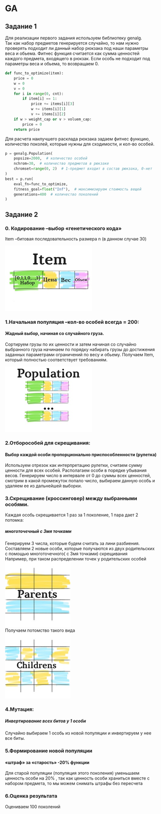 # GA
## Задание 1
Для реализации первого задания используем библиотеку genalg.  
Так как набор предметов генерируется случайно, то нам нужно проверять подходит ли данный набор рюкзака под наши параметры веса и обьема.
Фитнес функция считается как сумма ценностей каждого предмета, входящего в рюкзак. Eсли особь не подходит под параметры веса и обьема, то возвращаем 0.
```python
def func_to_optimize(item):
    price = 0
    w = 0
    v = 0
    for i in range(0, cnt):
        if item[i] == 1:
            price += items[i][3]
            w += items[i][1]
            v += items[i][2]
    if w > weight_cap or v > voluem_cap:
        price = 0
    return price
```
Для расчета наилучшего расклада рюкзака задаем фитнес функцию, количество поколей, которые нужны для сходимости, и кол-во особей.
```python
p = genalg.Population(
    popsize=2000,  # количество особей
    nchrom=30,  # количество предметов в рюкзаке 
    chromset=range(0, 2)  # 1-предмет входит в состав рюкзака, 0-нет
)
best = p.run(
    eval_fn=func_to_optimize,  
    fitness_goal=float("Inf"),  # максимизируем стоимость вещей
    generations=400  # количество поколений
)
```

## Задание 2
### 0. Кодирование –выбор «генетического кода»
Item –битовая последовательность размера n (в данном случае 30)  

![Альтернативный текст](https://github.com/SmolyaninivaSofia/GA/blob/master/item.jpg)
### 1.Начальная популяция –кол-во особей всегда = 200:
#### Жадный выбор, начиная со случайного груза.
Сортируем грузы по их ценности и затем начиная со случайно выбранного груза начинаем по порядку набирать грузы до достижения заданных параметрами ограничений по весу и обьему. Получаем Item, который полностью соответствует требованиям.  

![Альтернативный текст](https://github.com/SmolyaninivaSofia/GA/blob/master/population.jpg)

### 2.Отборособей для скрещивания:
#### Выбор каждой особи пропорционально приспособленности (рулетка)
Используем отрезок как интерпретацию рулетки, считаем сумму ценности для всех особей.
Располагаем особи в порядке убывания весов. Генерируем число в интервале от 0 до суммы всех ценностей, смотрим в какой промежуток попало число, выбираем данную особь и удаляем ее из дальнейшей выборки. 

### 3.Скрещивание (кроссинговер) между выбранными особями. 
Каждая особь скрещивается 1 раз за 1 поколение, 1 пара дает 2 потомка:
##### многоточечный с 3мя точками
Генерируем 3 числа, которые будем считать за лини разбиения. Составляем 2 новые особи, которые получаются из двух родительских с помощью многоточечного( с 3мя точками) скрещивания    
Например, при таком распределении точек у родительских особей       
![Альтернативный текст](https://github.com/SmolyaninivaSofia/GA/blob/master/parent.jpg)  
Получаем потомство такого вида    
![Альтернативный текст](https://github.com/SmolyaninivaSofia/GA/blob/master/children.jpg)
### 4.Мутация:
##### Инвертирование всех битов у 1 особи
Случайно выбираем 1 особь из новой популяции и инвертируем у нее все биты.

### 5.Формирование новой популяции
#### «штраф» за «старость» -20% функции 
Для старой популяции (популяция этого поколения) уменьшаем ценность особи на 20% , так как ценность особи храниться вместе с набором предмета, то мы можем снимать штрафы без пересчета

### 6.Оценка результата
Оцениваем 100 поколений
